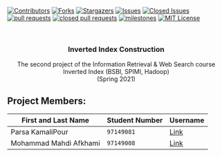 
[![Contributors][contributors-shield]][contributors-url]
[![Forks][forks-shield]][forks-url]
[![Stargazers][stars-shield]][stars-url]
[![Issues][issues-shield]][issues-url]
[![Closed Issues][issues-closed-shield]][issues-closed-url]
[![pull requests][pull-req-shield]][pull-req-url]
[![closed pull requests][pull-closed-shield]][pull-closed-url]
[![milestones][milestones-shield]][milestones-url]
[![MIT License][license-shield]][license-url]



<br />
<p align="center">
  
  <h3 align="center">Inverted Index Construction</h3>

  <p align="center">
    The second project of the Information Retrieval & Web Search course  
  <br />
    Inverted Index (BSBI, SPIMI, Hadoop) 
    <br />
    (Spring 2021)



## Project Members:  

First and Last Name | Student Number | Username
--- | --- | ---
Parsa KamaliPour | `97149081` | [Link](https://github.com/benymaxparsa)
Mohammad Mahdi Afkhami | `97149008`  | [Link](https://github.com/mohmehdi)





<!-- MARKDOWN LINKS & IMAGES -->
<!-- https://www.markdownguide.org/basic-syntax/#reference-style-links -->
[contributors-shield]: https://img.shields.io/github/contributors/benymaxparsa/Inverted-Index-Construction?style=for-the-badge
[contributors-url]: https://github.com/benymaxparsa/Inverted-Index-Construction/graphs/contributors
[forks-shield]: https://img.shields.io/github/forks/benymaxparsa/Inverted-Index-Construction?style=for-the-badge
[forks-url]: https://github.com/benymaxparsa/Inverted-Index-Construction/network/members
[stars-shield]: https://img.shields.io/github/stars/benymaxparsa/Inverted-Index-Construction?style=for-the-badge
[stars-url]: https://github.com/benymaxparsa/Inverted-Index-Construction/stargazers
[issues-shield]: https://img.shields.io/github/issues/benymaxparsa/Inverted-Index-Construction?style=for-the-badge
[issues-url]: https://github.com/benymaxparsa/Inverted-Index-Construction/issues
[issues-closed-shield]: https://img.shields.io/github/issues-closed/benymaxparsa/Inverted-Index-Construction?style=for-the-badge
[issues-closed-url]: https://github.com/benymaxparsa/Inverted-Index-Construction?q=is%3Aissue+is%3Aclosed
[pull-req-shield]: https://img.shields.io/github/issues-pr/benymaxparsa/Inverted-Index-Construction?style=for-the-badge
[pull-req-url]: https://github.com/benymaxparsa/Inverted-Index-Construction/pulls
[pull-closed-shield]: https://img.shields.io/github/issues-pr-closed/benymaxparsa/Inverted-Index-Construction?style=for-the-badge
[pull-closed-url]: https://github.com/bbenymaxparsa/Inverted-Index-Construction/pulls?q=is%3Apr+is%3Aclosed
[milestones-shield]: https://img.shields.io/github/milestones/all/benymaxparsa/Inverted-Index-Construction?style=for-the-badge
[milestones-url]: https://github.com/benymaxparsa/Inverted-Index-Construction/milestones
[license-shield]: https://img.shields.io/github/license/benymaxparsa/Inverted-Index-Construction?style=for-the-badge
[license-url]: https://github.com/benymaxparsa/Inverted-Index-Construction/blob/main/LICENSE
